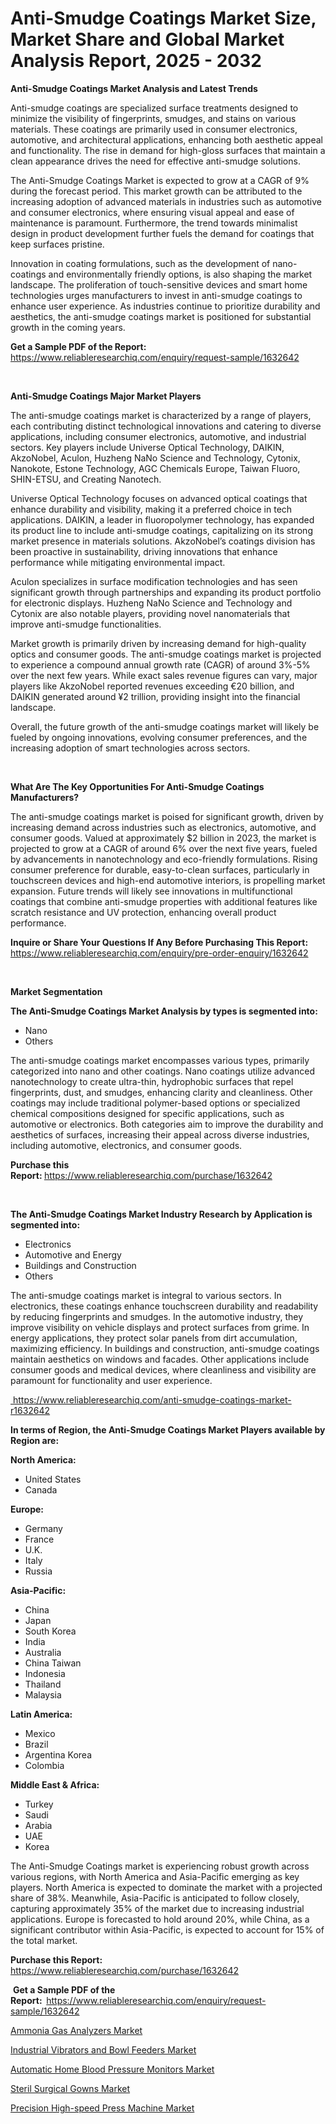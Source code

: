 <p><h1>Anti-Smudge Coatings Market Size, Market Share and Global Market Analysis Report, 2025 - 2032</h1></p><p><strong>Anti-Smudge Coatings Market Analysis and Latest Trends</strong></p>
<p><p>Anti-smudge coatings are specialized surface treatments designed to minimize the visibility of fingerprints, smudges, and stains on various materials. These coatings are primarily used in consumer electronics, automotive, and architectural applications, enhancing both aesthetic appeal and functionality. The rise in demand for high-gloss surfaces that maintain a clean appearance drives the need for effective anti-smudge solutions.</p><p>The Anti-Smudge Coatings Market is expected to grow at a CAGR of 9% during the forecast period. This market growth can be attributed to the increasing adoption of advanced materials in industries such as automotive and consumer electronics, where ensuring visual appeal and ease of maintenance is paramount. Furthermore, the trend towards minimalist design in product development further fuels the demand for coatings that keep surfaces pristine.</p><p>Innovation in coating formulations, such as the development of nano-coatings and environmentally friendly options, is also shaping the market landscape. The proliferation of touch-sensitive devices and smart home technologies urges manufacturers to invest in anti-smudge coatings to enhance user experience. As industries continue to prioritize durability and aesthetics, the anti-smudge coatings market is positioned for substantial growth in the coming years.</p></p>
<p><strong>Get a Sample PDF of the Report:&nbsp;</strong> <a href="https://www.reliableresearchiq.com/enquiry/request-sample/1632642?utm_campaign=1141&utm_medium=2&utm_source=Github&utm_content=ia&utm_term=29032025&utm_id=anti-smudge-coatings">https://www.reliableresearchiq.com/enquiry/request-sample/1632642</a></p>
<p>&nbsp;</p>
<p><strong>Anti-Smudge Coatings Major Market Players</strong></p>
<p><p>The anti-smudge coatings market is characterized by a range of players, each contributing distinct technological innovations and catering to diverse applications, including consumer electronics, automotive, and industrial sectors. Key players include Universe Optical Technology, DAIKIN, AkzoNobel, Aculon, Huzheng NaNo Science and Technology, Cytonix, Nanokote, Estone Technology, AGC Chemicals Europe, Taiwan Fluoro, SHIN-ETSU, and Creating Nanotech.</p><p>Universe Optical Technology focuses on advanced optical coatings that enhance durability and visibility, making it a preferred choice in tech applications. DAIKIN, a leader in fluoropolymer technology, has expanded its product line to include anti-smudge coatings, capitalizing on its strong market presence in materials solutions. AkzoNobel’s coatings division has been proactive in sustainability, driving innovations that enhance performance while mitigating environmental impact.</p><p>Aculon specializes in surface modification technologies and has seen significant growth through partnerships and expanding its product portfolio for electronic displays. Huzheng NaNo Science and Technology and Cytonix are also notable players, providing novel nanomaterials that improve anti-smudge functionalities.</p><p>Market growth is primarily driven by increasing demand for high-quality optics and consumer goods. The anti-smudge coatings market is projected to experience a compound annual growth rate (CAGR) of around 3%-5% over the next few years. While exact sales revenue figures can vary, major players like AkzoNobel reported revenues exceeding €20 billion, and DAIKIN generated around ¥2 trillion, providing insight into the financial landscape.</p><p>Overall, the future growth of the anti-smudge coatings market will likely be fueled by ongoing innovations, evolving consumer preferences, and the increasing adoption of smart technologies across sectors.</p></p>
<p>&nbsp;</p>
<p><strong>What Are The Key Opportunities For Anti-Smudge Coatings Manufacturers?</strong></p>
<p><p>The anti-smudge coatings market is poised for significant growth, driven by increasing demand across industries such as electronics, automotive, and consumer goods. Valued at approximately $2 billion in 2023, the market is projected to grow at a CAGR of around 6% over the next five years, fueled by advancements in nanotechnology and eco-friendly formulations. Rising consumer preference for durable, easy-to-clean surfaces, particularly in touchscreen devices and high-end automotive interiors, is propelling market expansion. Future trends will likely see innovations in multifunctional coatings that combine anti-smudge properties with additional features like scratch resistance and UV protection, enhancing overall product performance.</p></p>
<p><strong>Inquire or Share Your Questions If Any Before Purchasing This Report:</strong> <a href="https://www.reliableresearchiq.com/enquiry/pre-order-enquiry/1632642?utm_campaign=1141&utm_medium=2&utm_source=Github&utm_content=ia&utm_term=29032025&utm_id=anti-smudge-coatings">https://www.reliableresearchiq.com/enquiry/pre-order-enquiry/1632642</a></p>
<p>&nbsp;</p>
<p><strong>Market Segmentation</strong></p>
<p><strong>The Anti-Smudge Coatings Market Analysis by types is segmented into:</strong></p>
<p><ul><li>Nano</li><li>Others</li></ul></p>
<p><p>The anti-smudge coatings market encompasses various types, primarily categorized into nano and other coatings. Nano coatings utilize advanced nanotechnology to create ultra-thin, hydrophobic surfaces that repel fingerprints, dust, and smudges, enhancing clarity and cleanliness. Other coatings may include traditional polymer-based options or specialized chemical compositions designed for specific applications, such as automotive or electronics. Both categories aim to improve the durability and aesthetics of surfaces, increasing their appeal across diverse industries, including automotive, electronics, and consumer goods.</p></p>
<p><strong>Purchase this Report:&nbsp;</strong><a href="https://www.reliableresearchiq.com/purchase/1632642?utm_campaign=1141&utm_medium=2&utm_source=Github&utm_content=ia&utm_term=29032025&utm_id=anti-smudge-coatings">https://www.reliableresearchiq.com/purchase/1632642</a></p>
<p>&nbsp;</p>
<p><strong>The Anti-Smudge Coatings Market Industry Research by Application is segmented into:</strong></p>
<p><ul><li>Electronics</li><li>Automotive and Energy</li><li>Buildings and Construction</li><li>Others</li></ul></p>
<p><p>The anti-smudge coatings market is integral to various sectors. In electronics, these coatings enhance touchscreen durability and readability by reducing fingerprints and smudges. In the automotive industry, they improve visibility on vehicle displays and protect surfaces from grime. In energy applications, they protect solar panels from dirt accumulation, maximizing efficiency. In buildings and construction, anti-smudge coatings maintain aesthetics on windows and facades. Other applications include consumer goods and medical devices, where cleanliness and visibility are paramount for functionality and user experience.</p></p>
<p><a href="https://www.reliableresearchiq.com/anti-smudge-coatings-market-r1632642?utm_campaign=1141&utm_medium=2&utm_source=Github&utm_content=ia&utm_term=29032025&utm_id=anti-smudge-coatings">&nbsp;https://www.reliableresearchiq.com/anti-smudge-coatings-market-r1632642</a></p>
<p><strong>In terms of Region, the Anti-Smudge Coatings Market Players available by Region are:</strong></p>
<p>
    <p> <strong> North America: </strong>
        <ul>
            <li>United States</li>
            <li>Canada</li>
        </ul>
        </p> 
    <p> <strong> Europe: </strong>
        <ul>
            <li>Germany</li>
            <li>France</li>
            <li>U.K.</li>
            <li>Italy</li>
            <li>Russia</li>
        </ul>
        </p> 
    <p> <strong> Asia-Pacific: </strong>
        <ul>
            <li>China</li>
            <li>Japan</li>
            <li>South Korea</li>
            <li>India</li>
            <li>Australia</li>
            <li>China Taiwan</li>
            <li>Indonesia</li>
            <li>Thailand</li>
            <li>Malaysia</li>
        </ul>
        </p> 
    <p> <strong> Latin America: </strong>
        <ul>
            <li>Mexico</li>
            <li>Brazil</li>
            <li>Argentina Korea</li>
            <li>Colombia</li>
        </ul>
        </p> 
    <p> <strong> Middle East & Africa: </strong>
        <ul>
            <li>Turkey</li>
            <li>Saudi</li>
            <li>Arabia</li>
            <li>UAE</li>
            <li>Korea</li>
        </ul>
    </p>
    </p>
<p><p>The Anti-Smudge Coatings market is experiencing robust growth across various regions, with North America and Asia-Pacific emerging as key players. North America is expected to dominate the market with a projected share of 38%. Meanwhile, Asia-Pacific is anticipated to follow closely, capturing approximately 35% of the market due to increasing industrial applications. Europe is forecasted to hold around 20%, while China, as a significant contributor within Asia-Pacific, is expected to account for 15% of the total market.</p></p>
<p><strong>Purchase this Report: </strong><a href="https://www.reliableresearchiq.com/purchase/1632642?utm_campaign=1141&utm_medium=2&utm_source=Github&utm_content=ia&utm_term=29032025&utm_id=anti-smudge-coatings">https://www.reliableresearchiq.com/purchase/1632642</a></p>
<p>&nbsp;<strong>Get a Sample PDF of the Report:&nbsp;&nbsp;</strong><a href="https://www.reliableresearchiq.com/enquiry/request-sample/1632642?utm_campaign=1141&utm_medium=2&utm_source=Github&utm_content=ia&utm_term=29032025&utm_id=anti-smudge-coatings">https://www.reliableresearchiq.com/enquiry/request-sample/1632642</a></p>
<p><strong></strong></p>
<p><p><a href="https://github.com/budenhanelfc/Market-Research-Report-List-1/blob/main/ammonia-gas-analyzers-market.md?utm_campaign=1141&utm_medium=2&utm_source=Github&utm_content=ia&utm_term=29032025&utm_id=anti-smudge-coatings">Ammonia Gas Analyzers Market</a></p><p><a href="https://github.com/cagleplittrw/Market-Research-Report-List-1/blob/main/industrial-vibrators-and-bowl-feeders-market.md?utm_campaign=1141&utm_medium=2&utm_source=Github&utm_content=ia&utm_term=29032025&utm_id=anti-smudge-coatings">Industrial Vibrators and Bowl Feeders Market</a></p><p><a href="https://github.com/marrahcerpas05/Market-Research-Report-List-1/blob/main/automatic-home-blood-pressure-monitors-market.md?utm_campaign=1141&utm_medium=2&utm_source=Github&utm_content=ia&utm_term=29032025&utm_id=anti-smudge-coatings">Automatic Home Blood Pressure Monitors Market</a></p><p><a href="https://github.com/dichkotuanny/Market-Research-Report-List-1/blob/main/steril-surgical-gowns-market.md?utm_campaign=1141&utm_medium=2&utm_source=Github&utm_content=ia&utm_term=29032025&utm_id=anti-smudge-coatings">Steril Surgical Gowns Market</a></p><p><a href="https://github.com/dahcheeviola/Market-Research-Report-List-1/blob/main/precision-high-speed-press-machine-market.md?utm_campaign=1141&utm_medium=2&utm_source=Github&utm_content=ia&utm_term=29032025&utm_id=anti-smudge-coatings">Precision High-speed Press Machine Market</a></p></p>